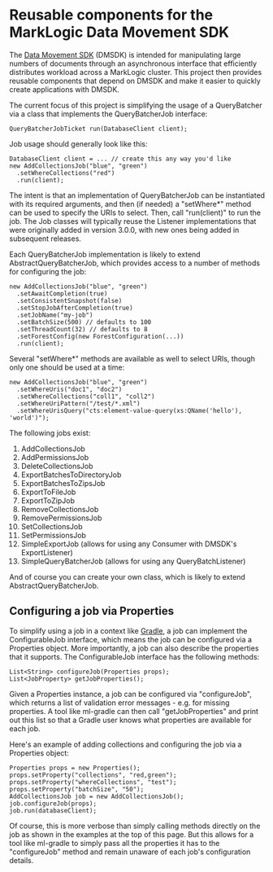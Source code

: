 # Reusable components for the MarkLogic Data Movement SDK

The [Data Movement SDK](http://docs.marklogic.com/guide/java/data-movement) (DMSDK) is intended for manipulating large numbers
of documents through an asynchronous interface that efficiently distributes workload across a MarkLogic cluster. This 
project then provides reusable components that depend on DMSDK and make it easier to quickly create applications with DMSDK.

The current focus of this project is simplifying the usage of a QueryBatcher via a class that implements the QueryBatcherJob interface:

    QueryBatcherJobTicket run(DatabaseClient client);

Job usage should generally look like this:

    DatabaseClient client = ... // create this any way you'd like
    new AddCollectionsJob("blue", "green")
      .setWhereCollections("red")
      .run(client);

The intent is that an implementation of QueryBatcherJob can be instantiated with its required arguments, and then (if needed) a "setWhere*" method can be used to specify the URIs to select. Then, call "run(client)" to run the job. The Job classes will typically reuse the Listener implementations that were originally added in version 3.0.0, with new ones being added in subsequent releases. 

Each QueryBatcherJob implementation is likely to extend AbstractQueryBatcherJob, which provides access to a number of methods for configuring the job:

    new AddCollectionsJob("blue", "green")
      .setAwaitCompletion(true)
      .setConsistentSnapshot(false)
      .setStopJobAfterCompletion(true)
      .setJobName("my-job")
      .setBatchSize(500) // defaults to 100
      .setThreadCount(32) // defaults to 8
      .setForestConfig(new ForestConfiguration(...))
      .run(client);

Several "setWhere*" methods are available as well to select URIs, though only one should be used at a time:

    new AddCollectionsJob("blue", "green")
      .setWhereUris("doc1", "doc2")
      .setWhereCollections("coll1", "coll2")
      .setWhereUriPattern("/test/*.xml")
      .setWhereUrisQuery("cts:element-value-query(xs:QName('hello'), 'world')");

The following jobs exist:

1. AddCollectionsJob
1. AddPermissionsJob
1. DeleteCollectionsJob
1. ExportBatchesToDirectoryJob
1. ExportBatchesToZipsJob
1. ExportToFileJob
1. ExportToZipJob
1. RemoveCollectionsJob
1. RemovePermissionsJob
1. SetCollectionsJob
1. SetPermissionsJob
1. SimpleExportJob (allows for using any Consumer with DMSDK's ExportListener)
1. SimpleQueryBatcherJob (allows for using any QueryBatchListener)

And of course you can create your own class, which is likely to extend AbstractQueryBatcherJob. 

## Configuring a job via Properties

To simplify using a job in a context like [Gradle](https://github.com/marklogic-community/ml-gradle), a job can implement the ConfigurableJob interface, which means the job can be configured via a Properties object. More importantly, a job can also describe the properties that it supports. The ConfigurableJob interface has the following methods:

    List<String> configureJob(Properties props);
    List<JobProperty> getJobProperties();

Given a Properties instance, a job can be configured via "configureJob", which returns a list of validation error messages - e.g. for missing properties. A tool like ml-gradle can then call "getJobProperties" and print out this list so that a Gradle user knows what properties are available for each job. 

Here's an example of adding collections and configuring the job via a Properties object:

    Properties props = new Properties();
    props.setProperty("collections", "red,green");
    props.setProperty("whereCollections", "test");
    props.setProperty("batchSize", "50");
    AddCollectionsJob job = new AddCollectionsJob();
    job.configureJob(props);
    job.run(databaseClient);

Of course, this is more verbose than simply calling methods directly on the job as shown in the examples at the top of this page. But this allows for a tool like ml-gradle to simply pass all the properties it has to the "configureJob" method and remain unaware of each job's configuration details. 
